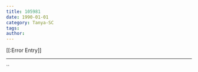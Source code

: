 ```yaml
---
title: 105981
date: 1990-01-01
category: Tanya-SC
tags: 
author: 
---
```


[[:Error Entry]]

---



``
